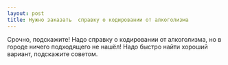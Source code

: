 ```yaml
---
layout: post 
title: Нужно заказать  справку о кодировании от алкоголизма 
--- 
```

Срочно, подскажите! Надо  справку о кодировании от алкоголизма, но в городе ничего подходящего не нашёл! Надо быстро найти хороший вариант, подскажите советом.